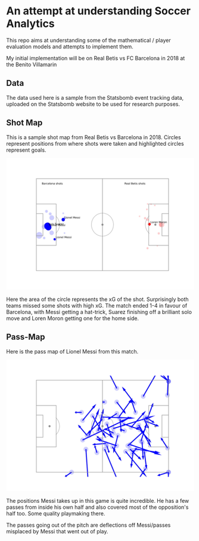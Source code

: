 # An attempt at understanding Soccer Analytics

This repo aims at understanding some of the mathematical / player evaluation models and attempts to implement them. 

My initial implementation will be on Real Betis vs FC Barcelona in 2018 at the Benito Villamarin

## Data

The data used here is a sample from the Statsbomb event tracking data, uploaded on the Statsbomb website to be used for research purposes.

## Shot Map

This is a sample shot map from Real Betis vs Barcelona in 2018. Circles represent positions from where shots were taken and highlighted circles represent goals.

![Shots](shots-1.jpg)

Here the area of the circle represents the xG of the shot. Surprisingly both teams missed some shots with high xG. The match ended 1-4 in favour of Barcelona, with Messi getting a hat-trick, Suarez finishing off a brilliant solo move and Loren Moron getting one for the home side.

## Pass-Map

Here is the pass map of Lionel Messi from this match.

![Passes](passes-1.jpg)

The positions Messi takes up in this game is quite incredible. He has a few passes from inside his own half and also covered most of the opposition's half too. Some quality playmaking there.

The passes going out of the pitch are deflections off Messi/passes misplaced by Messi that went out of play.
